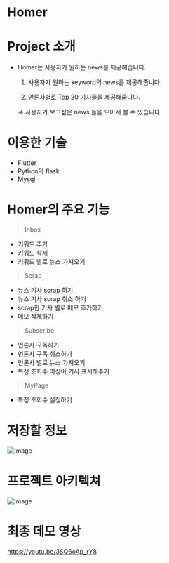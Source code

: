 # Homer
# Project 소개

- Homer는 사용자가 원하는 news를 제공해줍니다.
    
    1) 사용자가 원하는 keyword의 news를 제공해줍니다.
    
    2) 언론사별로 Top 20 기사들을 제공해줍니다.
    
    ⇒ 사용자가 보고싶은 news 들을 모아서 볼 수 있습니다.
    

# 이용한 기술

- Flutter
- Python의 flask
- Mysql

# Homer의 주요 기능

> Inbox
> 
- 키워드 추가
- 키워드 삭제
- 키워드 별로 뉴스 가져오기

> Scrap
> 
- 뉴스 기사 scrap 하기
- 뉴스 기사 scrap 취소 하기
- scrap한 기사 별로 메모 추가하기
- 메모 삭제하기

> Subscribe
> 
- 언론사 구독하기
- 언론사 구독 취소하기
- 언론사 별로 뉴스 가져오기
- 특정 조회수 이상이 기사 표시해주기

> MyPage
> 
- 특정 조회수 설정하기

# 저장할 정보

![image](https://github.com/user-attachments/assets/aec8e86c-a027-42d1-addc-cf9465d33c60)

# 프로젝트 아키텍쳐

![image](https://github.com/user-attachments/assets/6d7e50aa-3e5e-4f10-bd78-0f58af01a9c3)


# 최종 데모 영상

https://youtu.be/3SQ6oAp_rY8
